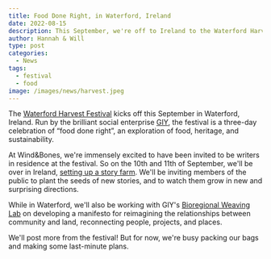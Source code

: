 ```yaml
---
title: Food Done Right, in Waterford, Ireland
date: 2022-08-15
description: This September, we're off to Ireland to the Waterford Harvest Festival
author: Hannah & Will
type: post
categories:
  - News
tags:
  - festival
  - food
image: /images/news/harvest.jpeg
---
```

The [Waterford Harvest Festival](https://harvest.giy.ie/) kicks off this September in Waterford, Ireland. Run by the brilliant social enterprise [GIY](https://giy.ie/about-us/), the festival is a three-day celebration of “food done right”, an exploration of food, heritage, and sustainability. 

At Wind&Bones, we're immensely excited to have been invited to be writers in residence at the festival. So on the 10th and 11th of September, we'll be over in Ireland, [setting up a story farm](https://harvest.giy.ie/events/windbones-story-farm/). We'll be inviting members of the public to plant the seeds of new stories, and to watch them grow in new and surprising directions.

While in Waterford, we'll also be working with GIY's [Bioregional Weaving Lab](https://giy.ie/programmes/bioregional-weaving-lab/) on developing a manifesto for reimagining the relationships between community and land,  reconnecting people, projects, and places.

We'll post more from the festival! But for now, we're busy packing our bags and making some last-minute plans.